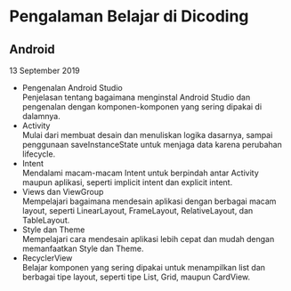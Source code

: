 # Pengalaman Belajar di Dicoding
Android
--
13 September 2019
- Pengenalan Android Studio <br>Penjelasan tentang bagaimana menginstal Android Studio dan pengenalan dengan komponen-komponen yang sering dipakai di dalamnya.
- Activity <br>Mulai dari membuat desain dan menuliskan logika dasarnya, sampai penggunaan saveInstanceState untuk menjaga data karena perubahan lifecycle.
- Intent <br>Mendalami macam-macam Intent untuk berpindah antar Activity maupun aplikasi, seperti implicit intent dan explicit intent.
- Views dan ViewGroup <br>Mempelajari bagaimana mendesain aplikasi dengan berbagai macam layout, seperti LinearLayout, FrameLayout, RelativeLayout, dan TableLayout.
- Style dan Theme <br>Mempelajari cara mendesain aplikasi lebih cepat dan mudah dengan memanfaatkan Style dan Theme.
- RecyclerView <br>Belajar komponen yang sering dipakai untuk menampilkan list dan berbagai tipe layout, seperti tipe List, Grid, maupun CardView.
  
